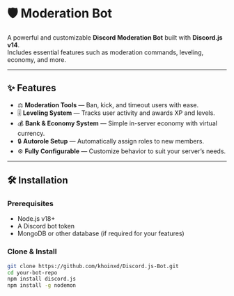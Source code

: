 # 🛡️ Moderation Bot

A powerful and customizable **Discord Moderation Bot** built with **Discord.js v14**.  
Includes essential features such as moderation commands, leveling, economy, and more.

---

## ✨ Features

- ⚖️ **Moderation Tools** — Ban, kick, and timeout users with ease.
- 🎚️ **Leveling System** — Tracks user activity and awards XP and levels.
- 💰 **Bank & Economy System** — Simple in-server economy with virtual currency.
- 🔒 **Autorole Setup** — Automatically assign roles to new members.
- ⚙️ **Fully Configurable** — Customize behavior to suit your server’s needs.

---

## 🛠️ Installation

### Prerequisites

- Node.js v18+
- A Discord bot token
- MongoDB or other database (if required for your features)

### Clone & Install

```bash
git clone https://github.com/khoinxd/Discord.js-Bot.git
cd your-bot-repo
npm install discord.js
npm install -g nodemon
